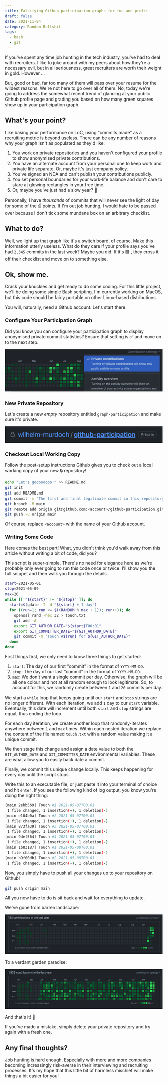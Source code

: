 ```yaml
---
title: Falsifying Github participation graphs for fun and profit
draft: false
date: 2021-11-04
category: Random Bullshit
tags:
  - bash
  - git
---
```


If you've spent any time job hunting in the tech industry, you've had to deal with recruiters. I like to joke around with my peers about how they're a necessary evil, but in all seriousness, great recruiters are worth their weight in gold. However ...

<!--more-->

But, good or bad, far too many of them will pass over your resume for the wildest reasons. We're not here to go over all of them. No, today we're going to address the somewhat recent trend of glancing at your public Github profile page and grading you based on how many green squares show up in your participation graph.

## What's your point? 

Like basing your performance on LoC, using "commits made" as a recruiting metric is beyond useless. There can be any number of reasons why your graph isn't as populated as they'd like:

1. You work on private repositories and you haven't configured your profile to show anonymised private contributions.
2. You have an alternate account from your personal one to keep work and private life separate. Or, maybe it's just company policy.
3. You've signed an NDA and can't publish your contributions publicly.
4. You set personal boundaries for your work-life balance and don't care to stare at glowing rectangles in your free time.
5. Or, maybe you've just had a slow year? 🤷

Personally, I have _thousands_ of commits that will never see the light of day for some of the ☝️ points. If I'm out job hunting, I would hate to be passed over because I don't tick some mundane box on an arbitrary checklist.

## What to do?

Well, we light up that graph like it's a switch board, of course. Make this information utterly useless. What do they care if your profile says you've had `2,345` commits in the last week? Maybe you did. If it's 🟩 , they cross it off their checklist and move on to something else.

## Ok, show me. 

Crack your knuckles and get ready to do some coding. For this little project, we'll be doing some simple Bash scripting. I'm currently working on MacOS, but this code should be fairly portable on other Linux-based distributions.

You will, naturally, need a Github account. Let's start there.

### Configure Your Participation Graph

Did you know you can configure your participation graph to display anonymised private commit statistics? Ensure that setting is ✅ and move on to the next step.

![](image-1.png)

### New Private Repository

Let's create a new _empty_ repository entitled `graph-participation` and make sure it's private.

![](image-2.png)

### Checkout Local Working Copy

Follow the post-setup instructions Github gives you to check out a local working copy of your new 🔒 repository!

```bash
echo "Let's goooooooo!" >> README.md
git init
git add README.md
git commit -m "The first and final legitimate commit in this repository ..."
git branch -M main
git remote add origin git@github.com:<account>/github-participation.git
git push -u origin main
```

Of course, replace `<account>` with the name of your Github account.

### Writing Some Code

Here comes the best part! What, you didn't think you'd walk away from this article without writing a bit of code, did you? 

This script is super-simple. There's no need for elegance here as we're probably only ever going to run this code once or twice. I'll show you the full snippet and then walk you through the details.

```bash
start=2021-05-01
stop=2021-05-09
max=20
while [[ "${start}" != "${stop}" ]]; do 
  start=$(gdate -I -d "${start} + 1 day")
  for ((run=1; run <= $((RANDOM % max + 1)); run++)); do
    openssl rand -hex 32 > touch.txt
    git add -A
    export GIT_AUTHOR_DATE="${start}T00:01"
    export GIT_COMMITTER_DATE="${GIT_AUTHOR_DATE}"
    git commit -m "Touch #${run} for ${GIT_AUTHOR_DATE}"
  done
done
```

First things first, we only need to know three things to get started:

1. `start`: The day of our first "commit" in the format of `YYYY-MM-DD`.
2. `stop`: The day of our last "commit" in the format of `YYYY-MM-DD`. 
3. `max`: We don't want a single commit per day. Otherwise, the graph will be all one colour and not at all random enough to look legitimate. So, to account for this, we randomly create between `1` and `20` commits per day.

We start a `while` loop that keeps going until our `start` and `stop` strings are no longer different. With each iteration, we add `1` day to our `start` variable. Eventually, this date will increment until both `start` and `stop` strings are equal, thus ending the loop.

For each day iteration, we create another loop that randomly-iterates anywhere between `1` and `max` times. Within each nested iteration we replace the content of the file named `touch.txt` with a random value making it a unique commit.

We then stage this change and assign a date value to both the `GIT_AUTHOR_DATE` and `GIT_COMMITTER_DATE` environmental variables. These are what allow you to easily back date a commit.

Finally, we commit this unique change locally. This keeps happening for every day until the script stops. 

Write this to an executable file, or just paste it into your terminal of choice and hit `enter`. If you see the following kind of log output, you know you're doing the right thing:

```bash
[main 2ebb5b9] Touch #1 2021-05-07T00:01
 1 file changed, 1 insertion(+), 1 deletion(-)
[main e104b0a] Touch #2 2021-05-07T00:01
 1 file changed, 1 insertion(+), 1 deletion(-)
[main 873fa39] Touch #3 2021-05-07T00:01
 1 file changed, 1 insertion(+), 1 deletion(-)
[main 9def564] Touch #4 2021-05-07T00:01
 1 file changed, 1 insertion(+), 1 deletion(-)
[main 1b83187] Touch #1 2021-05-08T00:01
 1 file changed, 1 insertion(+), 1 deletion(-)
[main b9f00db] Touch #2 2021-05-08T00:01
 1 file changed, 1 insertion(+), 1 deletion(-)
```

Now, you simply have to push all your changes up to your repository on Github!

```bash
git push origin main
```

All you now have to do is sit back and wait for everything to update. 

We've gone from barren landscape:

![](image-3.png)

To a verdant garden paradise:

![](image-4.png)

And that's it! 🎉

If you've made a mistake, simply delete your private repository and try again with a fresh one.

## Any final thoughts? 

Job hunting is hard enough. Especially with more and more companies becoming increasingly risk-averse in their interviewing and recruiting processes. It's my hope that this little bit of harmless mischief will make things a bit easier for you! 
